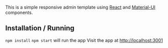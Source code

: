This is a simple responsive admin template using [React](https://facebook.github.io/react/) and [Material-UI](http://www.material-ui.com/) components.

Installation / Running
----------------------

 `npm install`
 `npm start` will run the app
 Visit the app at [http://localhost:3001](http://localhost:3001)

